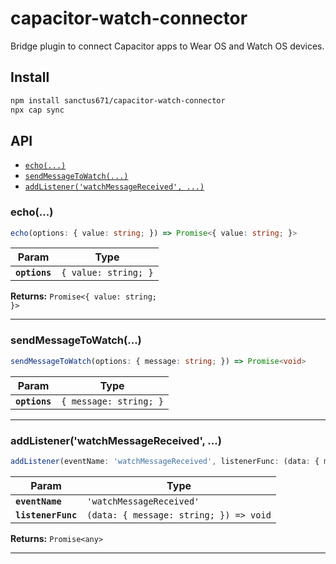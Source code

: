 # capacitor-watch-connector

Bridge plugin to connect Capacitor apps to Wear OS and Watch OS devices.

## Install

```bash
npm install sanctus671/capacitor-watch-connector
npx cap sync
```

## API

<docgen-index>

* [`echo(...)`](#echo)
* [`sendMessageToWatch(...)`](#sendmessagetowatch)
* [`addListener('watchMessageReceived', ...)`](#addlistenerwatchmessagereceived-)

</docgen-index>

<docgen-api>
<!--Update the source file JSDoc comments and rerun docgen to update the docs below-->

### echo(...)

```typescript
echo(options: { value: string; }) => Promise<{ value: string; }>
```

| Param         | Type                            |
| ------------- | ------------------------------- |
| **`options`** | <code>{ value: string; }</code> |

**Returns:** <code>Promise&lt;{ value: string; }&gt;</code>

--------------------


### sendMessageToWatch(...)

```typescript
sendMessageToWatch(options: { message: string; }) => Promise<void>
```

| Param         | Type                              |
| ------------- | --------------------------------- |
| **`options`** | <code>{ message: string; }</code> |

--------------------


### addListener('watchMessageReceived', ...)

```typescript
addListener(eventName: 'watchMessageReceived', listenerFunc: (data: { message: string; }) => void) => Promise<any>
```

| Param              | Type                                                 |
| ------------------ | ---------------------------------------------------- |
| **`eventName`**    | <code>'watchMessageReceived'</code>                  |
| **`listenerFunc`** | <code>(data: { message: string; }) =&gt; void</code> |

**Returns:** <code>Promise&lt;any&gt;</code>

--------------------

</docgen-api>
